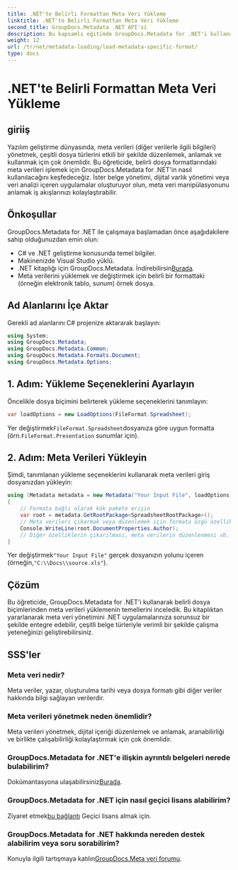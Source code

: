 ```yaml
---
title: .NET'te Belirli Formattan Meta Veri Yükleme
linktitle: .NET'te Belirli Formattan Meta Veri Yükleme
second_title: GroupDocs.Metadata .NET API'si
description: Bu kapsamlı eğitimde GroupDocs.Metadata for .NET'i kullanarak belirli dosya formatlarından meta verileri nasıl yükleyeceğinizi öğrenin.
weight: 12
url: /tr/net/metadata-loading/load-metadata-specific-format/
type: docs
---
```

# .NET'te Belirli Formattan Meta Veri Yükleme

## giriiş
Yazılım geliştirme dünyasında, meta verileri (diğer verilerle ilgili bilgileri) yönetmek, çeşitli dosya türlerini etkili bir şekilde düzenlemek, anlamak ve kullanmak için çok önemlidir. Bu öğreticide, belirli dosya formatlarındaki meta verileri işlemek için GroupDocs.Metadata for .NET'in nasıl kullanılacağını keşfedeceğiz. İster belge yönetimi, dijital varlık yönetimi veya veri analizi içeren uygulamalar oluşturuyor olun, meta veri manipülasyonunu anlamak iş akışlarınızı kolaylaştırabilir.
## Önkoşullar
GroupDocs.Metadata for .NET ile çalışmaya başlamadan önce aşağıdakilere sahip olduğunuzdan emin olun:
- C# ve .NET geliştirme konusunda temel bilgiler.
- Makinenizde Visual Studio yüklü.
-  .NET kitaplığı için GroupDocs.Metadata. İndirebilirsin[Burada](https://releases.groupdocs.com/metadata/net/).
- Meta verilerini yüklemek ve değiştirmek için belirli bir formattaki (örneğin elektronik tablo, sunum) örnek dosya.

## Ad Alanlarını İçe Aktar
Gerekli ad alanlarını C# projenize aktararak başlayın:
```csharp
using System;
using GroupDocs.Metadata;
using GroupDocs.Metadata.Common;
using GroupDocs.Metadata.Formats.Document;
using GroupDocs.Metadata.Options;
```

## 1. Adım: Yükleme Seçeneklerini Ayarlayın
Öncelikle dosya biçimini belirterek yükleme seçeneklerini tanımlayın:
```csharp
var loadOptions = new LoadOptions(FileFormat.Spreadsheet);
```
 Yer değiştirmek`FileFormat.Spreadsheet`dosyanıza göre uygun formatta (örn.`FileFormat.Presentation` sunumlar için).
## 2. Adım: Meta Verileri Yükleyin
Şimdi, tanımlanan yükleme seçeneklerini kullanarak meta verileri giriş dosyanızdan yükleyin:
```csharp
using (Metadata metadata = new Metadata("Your Input File", loadOptions))
{
    // Formata bağlı olarak kök pakete erişin
    var root = metadata.GetRootPackage<SpreadsheetRootPackage>();
    // Meta verileri çıkarmak veya düzenlemek için formata özgü özellikleri kullanın
    Console.WriteLine(root.DocumentProperties.Author);
    // Diğer özelliklerin çıkarılması, meta verilerin düzenlenmesi vb. gibi ek işlemler.
}
```
 Yer değiştirmek`"Your Input File"` gerçek dosyanızın yolunu içeren (örneğin,`"C:\\Docs\\source.xls"`).

## Çözüm
Bu öğreticide, GroupDocs.Metadata for .NET'i kullanarak belirli dosya biçimlerinden meta verileri yüklemenin temellerini inceledik. Bu kitaplıktan yararlanarak meta veri yönetimini .NET uygulamalarınıza sorunsuz bir şekilde entegre edebilir, çeşitli belge türleriyle verimli bir şekilde çalışma yeteneğinizi geliştirebilirsiniz.

## SSS'ler
### Meta veri nedir?
Meta veriler, yazar, oluşturulma tarihi veya dosya formatı gibi diğer veriler hakkında bilgi sağlayan verilerdir.
### Meta verileri yönetmek neden önemlidir?
Meta verileri yönetmek, dijital içeriği düzenlemek ve anlamak, aranabilirliği ve birlikte çalışabilirliği kolaylaştırmak için çok önemlidir.
### GroupDocs.Metadata for .NET'e ilişkin ayrıntılı belgeleri nerede bulabilirim?
 Dokümantasyona ulaşabilirsiniz[Burada](https://tutorials.groupdocs.com/metadata/net/).
### GroupDocs.Metadata for .NET için nasıl geçici lisans alabilirim?
 Ziyaret etmek[bu bağlantı](https://purchase.groupdocs.com/temporary-license/) Geçici lisans almak için.
### GroupDocs.Metadata for .NET hakkında nereden destek alabilirim veya soru sorabilirim?
 Konuyla ilgili tartışmaya katılın[GroupDocs.Meta veri forumu](https://forum.groupdocs.com/c/metadata/14).